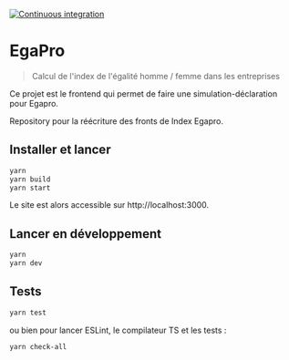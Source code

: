 [![Continuous integration](https://github.com/SocialGouv/egapro-next/actions/workflows/continuous-integration.yml/badge.svg?branch=master)](https://github.com/SocialGouv/egapro-next/actions/workflows/continuous-integration.yml)

# EgaPro

> Calcul de l'index de l'égalité homme / femme dans les entreprises

Ce projet est le frontend qui permet de faire une simulation-déclaration pour Egapro.

Repository pour la réécriture des fronts de Index Egapro.

## Installer et lancer

```bash
yarn
yarn build
yarn start
```

Le site est alors accessible sur http://localhost:3000.

## Lancer en développement

```bash
yarn
yarn dev
```
## Tests

```bash
yarn test
```

ou bien pour lancer ESLint, le compilateur TS et les tests :

```bash
yarn check-all
```


